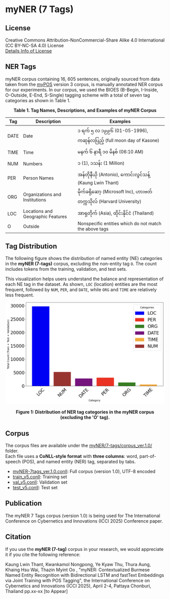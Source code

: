 # myNER (7 Tags)


## License

Creative Commons Attribution-NonCommercial-Share Alike 4.0 International (CC BY-NC-SA 4.0) License  
[Details Info of License](https://creativecommons.org/licenses/by-nc-sa/4.0/)  

## NER Tags

myNER corpus containing 16, 605 sentences, originally sourced from data taken from the [myPOS](https://github.com/ye-kyaw-thu/myPOS/) version 3 corpus, is manually annotated NER corpus for our experiments. In our corpus, we used the BIOES (B-Begin, I-Inside, O-Outside, E-End, S-Single) tagging scheme with a total of seven tag categories as shown in Table 1.  

<div align="center">  
  
**Table 1. Tag Names, Descriptions, and Examples of myNER Corpus**  

| **Tag** | **Description**                       | **Examples**                                                                 |
|--------|---------------------------------------|------------------------------------------------------------------------------|
| DATE   | Date                                  | ၁ ရက် ၅ လ ၁၉၉၆ (01-05-1996), ကဆုန်လပြည့် (full moon day of Kasone)          |
| TIME   | Time                                  | မနက် ၆ နာရီ ၁၀ မိနစ် (06:10 AM)                                            |
| NUM    | Numbers                               | ၁ (1), ၁သန်း (1 Million)                                                    |
| PER    | Person Names                          | အန်တိုနီယို (Antonio), ကောင်းလွင်သန့် (Kaung Lwin Thant)                    |
| ORG    | Organizations and Institutions        | မိုက်ခရိုဆော့ (Microsoft Inc), ဟားဗတ်တက္ကသိုလ် (Harvard University)         |
| LOC    | Locations and Geographic Features     | အာရှတိုက် (Asia), ထိုင်းနိုင်ငံ (Thailand)                                 |
| O      | Outside                               | Nonspecific entities which do not match the above tags                      |

</div>

## Tag Distribution

The following figure shows the distribution of named entity (NE) categories in the **myNER (7-tags)** corpus, excluding the non-entity tag `O`. The count includes tokens from the training, validation, and test sets.

This visualization helps users understand the balance and representation of each NE tag in the dataset. As shown, `LOC` (location) entities are the most frequent, followed by `NUM`, `PER`, and `DATE`, while `ORG` and `TIME` are relatively less frequent.

<div align="center">

<img src="https://github.com/ye-kyaw-thu/myNER/blob/main/7-tags/doc/datatags_2.png" alt="Tag Distribution in myNER Corpus" width="600"/>

<br/>

**Figure 1: Distribution of NER tag categories in the myNER corpus (excluding the 'O' tag).**  

</div>

## Corpus

The corpus files are available under the [myNER/7-tags/corpus_ver.1.0/](https://github.com/ye-kyaw-thu/myNER/tree/main/7-tags/corpus_ver.1.0) folder.  
Each file uses a **CoNLL-style format** with **three columns**: word, part-of-speech (POS), and named entity (NER) tag, separated by tabs.

- [myNER-7tags_ver.1.0.conll](https://github.com/ye-kyaw-thu/myNER/blob/main/7-tags/corpus_ver.1.0/myNER-7tags_ver.1.0.conll): Full corpus (version 1.0), UTF-8 encoded  
- [train_v5.conll](https://github.com/ye-kyaw-thu/myNER/blob/main/7-tags/corpus_ver.1.0/train_v5.conll): Training set  
- [val_v5.conll](https://github.com/ye-kyaw-thu/myNER/blob/main/7-tags/corpus_ver.1.0/val_v5.conll): Validation set  
- [test_v5.conll](https://github.com/ye-kyaw-thu/myNER/blob/main/7-tags/corpus_ver.1.0/test_v5.conll): Test set

## Publication

The myNER 7 Tags corpus (version 1.0) is being used for The International Conference on Cybernetics and Innovations (ICCI 2025) Conference paper.  

## Citation

If you use the **myNER (7-tag)** corpus in your research, we would appreciate it if you cite the following reference:  

Kaung Lwin Thant, Kwankamol Nongpong, Ye Kyaw Thu, Thura Aung, Khaing Hsu Wai, Thazin Myint Oo , "myNER: Contextualized Burmese Named Entity  Recognition with Bidirectional LSTM and fastText  Embeddings via Joint Training with POS Tagging", the International Conference on Cybernetics and Innovations (ICCI 2025), April 2-4, Pattaya Chonburi, Thailand pp.xx-xx \[to Appear\] 

